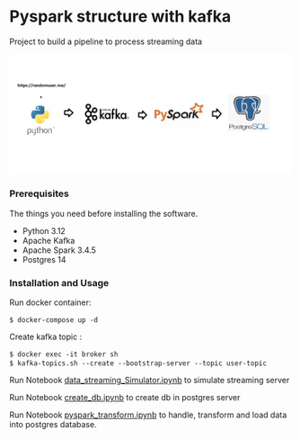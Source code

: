 # Pyspark structure with kafka

Project to build a pipeline to process streaming data

![etl](./assets/pipe-line.png)

### Prerequisites

The things you need before installing the software.

* Python 3.12
* Apache Kafka
* Apache Spark 3.4.5
* Postgres 14

### Installation and Usage
Run docker container: 

```
$ docker-compose up -d
```

Create kafka topic :

```
$ docker exec -it broker sh
$ kafka-topics.sh --create --bootstrap-server --topic user-topic
```

Run Notebook [data_streaming_Simulator.ipynb](./data_streaming_Simulator.ipynb) to simulate streaming server

Run Notebook [create_db.ipynb](./create_db.ipynb) to create db in postgres server

Run Notebook [pyspark_transform.ipynb](./pyspark_transform.ipynb) to handle, transform and load data into postgres database.


